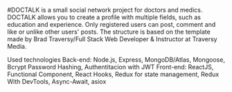 #DOCTALK is a small social network project for doctors and medics. DOCTALK allows you to create a profile with multiple fields, such as education and experience. 
Only registered users can post, comment and like or unlike other users' posts.
The structure is based on the template made by Brad Traversy/Full Stack Web Developer & Instructor at Traversy Media.

Used technologies
Back-end: Node.js, Express, MongoDB/Atlas, Mongoose, Bcrypt Password Hashing, Authentitacion with JWT
Front-end: ReactJS, Functional Component, React Hooks, Redux for state management, Redux With DevTools, Async-Await, asiox
